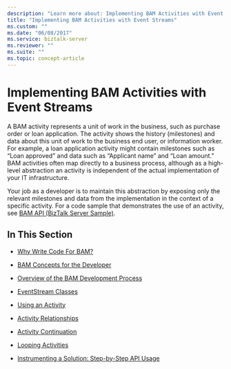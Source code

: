 ```yaml
---
description: "Learn more about: Implementing BAM Activities with Event Streams"
title: "Implementing BAM Activities with Event Streams"
ms.custom: ""
ms.date: "06/08/2017"
ms.service: biztalk-server
ms.reviewer: ""
ms.suite: ""
ms.topic: concept-article
---
```

# Implementing BAM Activities with Event Streams
A BAM activity represents a unit of work in the business, such as purchase order or loan application. The activity shows the history (milestones) and data about this unit of work to the business end user, or information worker. For example, a loan application activity might contain milestones such as “Loan approved” and data such as “Applicant name” and “Loan amount.” BAM activities often map directly to a business process, although as a high-level abstraction an activity is independent of the actual implementation of your IT infrastructure.  
  
 Your job as a developer is to maintain this abstraction by exposing only the relevant milestones and data from the implementation in the context of a specific activity. For a code sample that demonstrates the use of an activity, see [BAM API (BizTalk Server Sample)](../core/bam-api-biztalk-server-sample.md).  
  
## In This Section  
  
-   [Why Write Code For BAM?](../core/why-write-code-for-bam.md)  
  
-   [BAM Concepts for the Developer](../core/bam-concepts-for-the-developer.md)  
  
-   [Overview of the BAM Development Process](../core/overview-of-the-bam-development-process.md)  
  
-   [EventStream Classes](../core/eventstream-classes.md)  
  
-   [Using an Activity](../core/using-an-activity.md)  
  
-   [Activity Relationships](../core/activity-relationships.md)  
  
-   [Activity Continuation](../core/activity-continuation.md)  
  
-   [Looping Activities](../core/looping-activities.md)  
  
-   [Instrumenting a Solution: Step-by-Step API Usage](../core/instrumenting-a-solution-step-by-step-api-usage.md)
